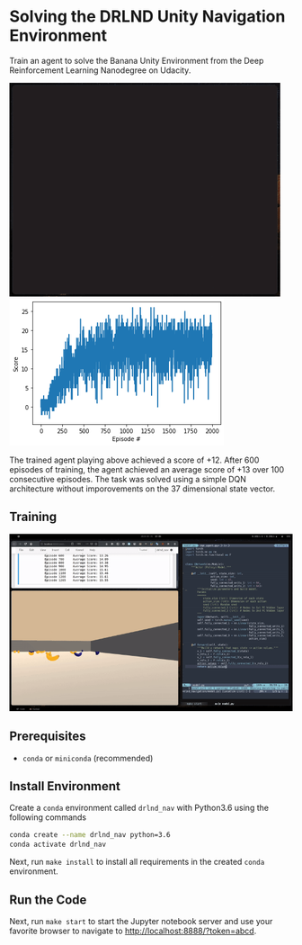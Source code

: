 # Solving the DRLND Unity Navigation Environment

Train an agent to solve the Banana Unity Environment from the Deep Reinforcement
Learning Nanodegree on Udacity.

![Trained Agent +12 Score](./gifs/trained-1-unity.gif)
![Reward Plot Training 2000 Episodes](./figures/reward-plot.png)

The trained agent playing above achieved a score of +12. After 600 episodes of
training, the agent achieved an average score of +13 over 100 consecutive
episodes. The task was solved using a simple DQN architecture without
imporovements on the 37 dimensional state vector.

## Training

![Trained Agent +12 Score](./gifs/training-1-screen.gif)


## Prerequisites

- `conda` or `miniconda` (recommended)

## Install Environment

Create a `conda` environment called `drlnd_nav` with Python3.6 using the
following commands

```zsh
conda create --name drlnd_nav python=3.6
conda activate drlnd_nav
```

Next, run `make install` to install all requirements in the created `conda`
environment.

## Run the Code

Next, run `make start` to start the Jupyter notebook server and use your favorite
browser to navigate to
[http://localhost:8888/?token=abcd](http://localhost:8888/?token=abcd).

